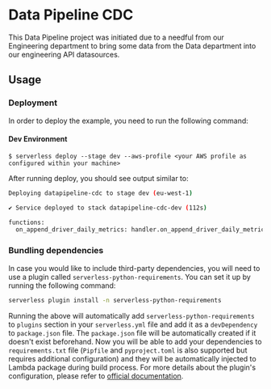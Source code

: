 <!--
title: 'datapipeline-cdc'
description: 'Data Pipeline for Engineering Department built using serverless on top of python runtime'
layout: Doc
framework: v3
platform: AWS
language: python
priority: 2
authorLink: 'https://github.com/serverless'
authorName: 'Yauri Attamimi'
authorAvatar: 'https://avatars.githubusercontent.com/u/515690?s=400&u=c238ad162c1f444e80ebbefc243cfaf701f3420e&v=4'
-->


# Data Pipeline CDC 

This Data Pipeline project was initiated due to a needful from our Engineering department to bring some data from the Data department into our engineering API datasources. 

## Usage

### Deployment

In order to deploy the example, you need to run the following command:

#### Dev Environment

```
$ serverless deploy --stage dev --aws-profile <your AWS profile as configured within your machine>
```

After running deploy, you should see output similar to:

```bash
Deploying datapipeline-cdc to stage dev (eu-west-1)

✔ Service deployed to stack datapipeline-cdc-dev (112s)

functions:
  on_append_driver_daily_metrics: handler.on_append_driver_daily_metrics (1.5 kB)
```

### Bundling dependencies

In case you would like to include third-party dependencies, you will need to use a plugin called `serverless-python-requirements`. You can set it up by running the following command:

```bash
serverless plugin install -n serverless-python-requirements
```

Running the above will automatically add `serverless-python-requirements` to `plugins` section in your `serverless.yml` file and add it as a `devDependency` to `package.json` file. The `package.json` file will be automatically created if it doesn't exist beforehand. Now you will be able to add your dependencies to `requirements.txt` file (`Pipfile` and `pyproject.toml` is also supported but requires additional configuration) and they will be automatically injected to Lambda package during build process. For more details about the plugin's configuration, please refer to [official documentation](https://github.com/UnitedIncome/serverless-python-requirements).

